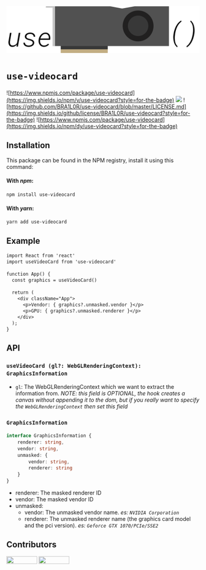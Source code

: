 ![](assets/logo.svg)

# `use-videocard`
![https://www.npmjs.com/package/use-videocard](https://img.shields.io/npm/v/use-videocard?style=for-the-badge)
![](https://img.shields.io/github/languages/code-size/BRA1L0R/use-videocard?style=for-the-badge)
![https://github.com/BRA1L0R/use-videocard/blob/master/LICENSE.md](https://img.shields.io/github/license/BRA1L0R/use-videocard?style=for-the-badge)
![https://www.npmjs.com/package/use-videocard](https://img.shields.io/npm/dy/use-videocard?style=for-the-badge)

## Installation
This package can be found in the NPM registry, install it using this command:
#### With _npm_:
```
npm install use-videocard
```

#### With _yarn_:
```
yarn add use-videocard
```

## Example
```tsx
import React from 'react'
import useVideoCard from 'use-videocard'

function App() {
  const graphics = useVideoCard()

  return (
    <div className="App">
      <p>Vendor: { graphics?.unmasked.vendor }</p>
      <p>GPU: { graphics?.unmasked.renderer }</p>
    </div>
  );
}
```

## API
### `useVideoCard (gl?: WebGLRenderingContext): GraphicsInformation`
- `gl`: The WebGLRenderingContext which we want to extract the information from. _NOTE: this field is *OPTIONAL*, the hook creates a canvas without appending it to the dom, but if you really want to specify the `WebGLRenderingContext` then set this field_

### `GraphicsInformation`
```ts
interface GraphicsInformation {
    renderer: string,
    vendor: string,
    unmasked: {
        vendor: string,
        renderer: string
    }
}
```

- renderer: The masked renderer ID
- vendor: The masked vendor ID
- unmasked:
  - vendor: The unmasked vendor name. _es: `NVIDIA Corporation`_
  - renderer: The unmasked renderer name (the graphics card model and the pci version). _es: `Geforce GTX 1070/PCIe/SSE2`_

## Contributors
<a href="https://github.com/BRA1L0R"><img style="height:auto;" alt="" src="https://avatars2.githubusercontent.com/u/17928339?s=460&u=f7f92a4673f1286094c282b3ee7b46076527ac72&v=4" width="80" height="80"><a/>
<a href="https://github.com/talentlessguy"><img style="height:auto;" alt="" src="https://avatars3.githubusercontent.com/u/35937217?s=460&amp;u=d8f2691645359f6499cd3ded31b22c202e08d00e&amp;v=4" width="80" height="80"><a/>
